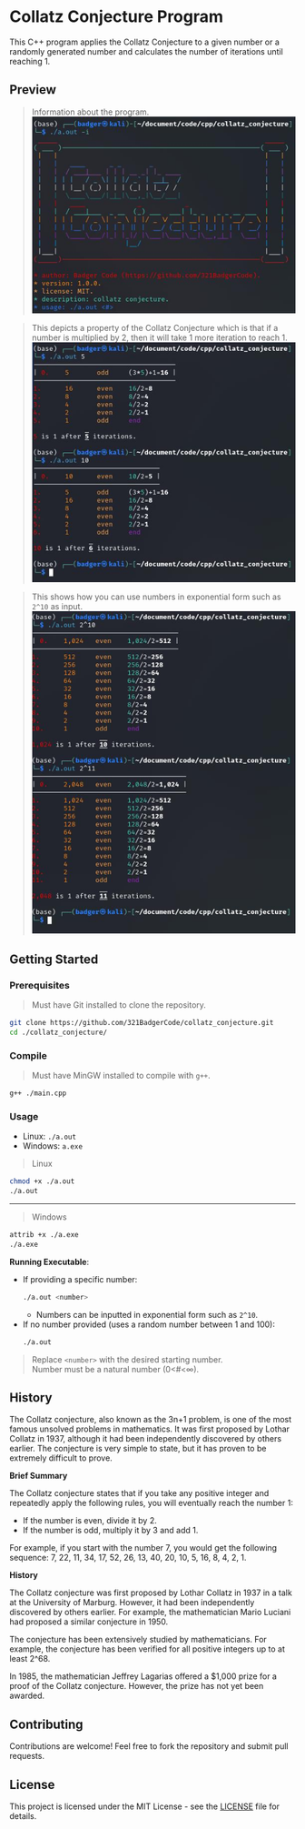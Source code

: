 # Collatz Conjecture Program

This C++ program applies the Collatz Conjecture to a given number or a randomly generated number and calculates the number of iterations until reaching 1.

## Preview

> Information about the program.
![Info.](./info.jpg)

> This depicts a property of the Collatz Conjecture which is that if a number is multiplied by 2, then it will take 1 more iteration to reach 1.
![#*2=>n+1](./times_2.jpg)

> This shows how you can use numbers in exponential form such as `2^10` as input.
![#*2=>n+1(2)](./times_2(2).jpg)

## Getting Started

### Prerequisites

> Must have Git installed to clone the repository.
```sh
git clone https://github.com/321BadgerCode/collatz_conjecture.git
cd ./collatz_conjecture/
```

### Compile

> Must have MinGW installed to compile with `g++`.
```sh
g++ ./main.cpp
```

### Usage

* Linux: `./a.out`
* Windows: `a.exe`

> Linux
```sh
chmod +x ./a.out
./a.out
```

---

> Windows
```sh
attrib +x ./a.exe
./a.exe
```

**Running Executable**:
- If providing a specific number:
	```sh
	./a.out <number>
	```
	- Numbers can be inputted in exponential form such as `2^10`.
- If no number provided (uses a random number between 1 and 100):
	```sh
	./a.out
	```
> Replace `<number>` with the desired starting number.  
Number must be a natural number (0<#<∞).

## History

The Collatz conjecture, also known as the 3n+1 problem, is one of the most famous unsolved problems in mathematics. It was first proposed by Lothar Collatz in 1937, although it had been independently discovered by others earlier. The conjecture is very simple to state, but it has proven to be extremely difficult to prove.

**Brief Summary**

The Collatz conjecture states that if you take any positive integer and repeatedly apply the following rules, you will eventually reach the number 1:

* If the number is even, divide it by 2.
* If the number is odd, multiply it by 3 and add 1.

For example, if you start with the number 7, you would get the following sequence: 7, 22, 11, 34, 17, 52, 26, 13, 40, 20, 10, 5, 16, 8, 4, 2, 1.

**History**

The Collatz conjecture was first proposed by Lothar Collatz in 1937 in a talk at the University of Marburg. However, it had been independently discovered by others earlier. For example, the mathematician Mario Luciani had proposed a similar conjecture in 1950.

The conjecture has been extensively studied by mathematicians. For example, the conjecture has been verified for all positive integers up to at least 2^68.

In 1985, the mathematician Jeffrey Lagarias offered a $1,000 prize for a proof of the Collatz conjecture. However, the prize has not yet been awarded.

## Contributing

Contributions are welcome! Feel free to fork the repository and submit pull requests.

## License

This project is licensed under the MIT License - see the [LICENSE](LICENSE) file for details.